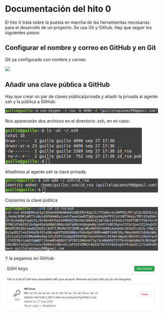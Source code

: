 # Documentación del hito 0

El hito 0 trata sobre la puesta en marcha de las herramientas necesarias para el desarrollo de un proyecto. Se usa Git y Github. Hay que seguir los siguientes pasos:

## Configurar el nombre y correo en GitHub y en Git

Git ya configurado con nombre y correo:

![](~/imagenes/capt.png)

## Añadir una clave pública a GitHub

Hay que crear un par de claves pública/privada y añadir la privada al agente ssh y la pública a GitHub:

![](imagenes/creacion_publica.png)

Nos aparecerán dos archivos en el directorio .ssh, en mi caso:

![](imagenes/claves_creadas.png)

Añadimos al agente ssh la clave privada:

![](imagenes/agregar_clave_privada_agente.png)

Copiamos la clave pública

![](imagenes/copiar_clave_publica.png)

Y la pegamos en GitHub:

![](imagenes/clave_publica_copiada.png)


